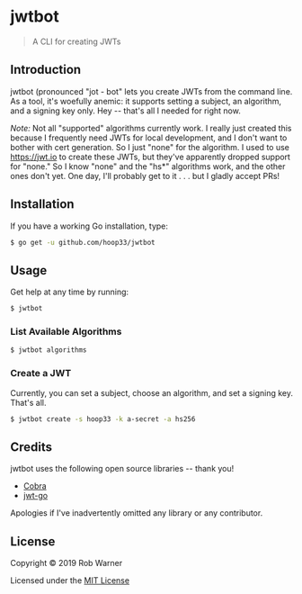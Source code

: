 # jwtbot

> A CLI for creating JWTs

## Introduction

jwtbot (pronounced "jot - bot" lets you create JWTs from the command line. As a tool, it's woefully anemic: it supports setting a subject, an algorithm, and a signing key only. Hey -- that's all I needed for right now.

*Note:* Not all "supported" algorithms currently work. I really just created this because I frequently need JWTs for local development, and I don't want to bother with cert generation. So I just "none" for the algorithm. I used to use <https://jwt.io> to create these JWTs, but they've apparently dropped support for "none." So I know "none" and the "hs*" algorithms work, and the other ones don't yet. One day, I'll probably get to it . . . but I gladly accept PRs!

## Installation

If you have a working Go installation, type:

```sh
$ go get -u github.com/hoop33/jwtbot
```

## Usage

Get help at any time by running:

```sh
$ jwtbot
```

### List Available Algorithms

```sh
$ jwtbot algorithms
```

### Create a JWT

Currently, you can set a subject, choose an algorithm, and set a signing key. That's all.

```sh
$ jwtbot create -s hoop33 -k a-secret -a hs256
```

## Credits

jwtbot uses the following open source libraries -- thank you!

* [Cobra](https://github.com/spf13/cobra)
* [jwt-go](https://github.com/dgrijalva/jwt-go)

Apologies if I've inadvertently omitted any library or any contributor.

## License

Copyright &copy; 2019 Rob Warner

Licensed under the [MIT License](https://hoop33.mit-license.org/)
